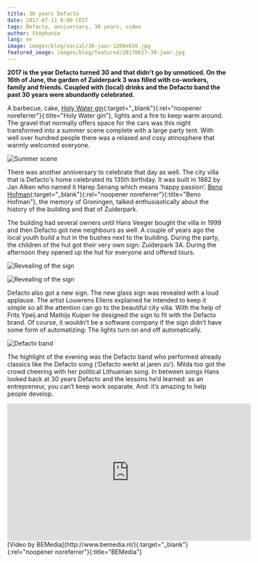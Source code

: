 ```yaml
---
title: 30 years Defacto
date: 2017-07-11 8:00 CEST
tags: Defacto, anniversary, 30 years, video
author: Stéphanie
lang: en
image: images/blog/social/30-jaar-1200x630.jpg
featured_image: images/blog/featured/20170627-30-jaar.jpg
---
```


__2017 is the year Defacto turned 30 and that didn't go by unnoticed. On the 16th of June, the garden of Zuiderpark 3 was filled with co-workers, family and friends. Coupled with (local) drinks and the Defacto band the past 30 years were abundantly celebrated.__

A barbecue, cake, [Holy Water gin](http://holywater.church/){:target="_blank"}{:rel="noopener noreferrer"}{:title="Holy Water gin"}, lights and a fire to keep warm around. The gravel that normally offers space for the cars was this night transformed into a summer scene complete with a large party tent. With well over hundred people there was a relaxed and cosy atmosphere that warmly welcomed everyone.

![Summer scene](/images/blog/30-jaar-01.jpg)

There was another anniversary to celebrate that day as well. The city villa that is Defacto's home celebrated its 135th birthday. It was built in 1882 by Jan Alken who named it Harep Senang which means ‘happy passion’. [Beno Hofman](http://benohofman.nl/){:target="_blank"}{:rel="noopener noreferrer"}{:title="Beno Hofman"}, the memory of Groningen, talked enthusiastically about the history of the building and that of Zuiderpark.

The building had several owners until Hans Veeger bought the villa in 1999 and then Defacto got new neighbours as well. A couple of years ago the local youth build a hut in the bushes next to the building. During the party, the children of the hut got their very own sign: Zuiderpark 3A. During the afternoon they opened up the hut for everyone and offered tours.

![Revealing of the sign](/images/blog/30-jaar-02.jpg)

![Revealing of the sign](/images/blog/30-jaar-03.jpg)

Defacto also got a new sign. The new glass sign was revealed with a loud applause. The artist Louwrens Ellens explained he intended to keep it simple so all the attention can go to the beautiful city villa. With the help of Frits Ypeij and Mathijs Kuiper he designed the sign to fit with the Defacto brand. Of course, it wouldn’t be a software company if the sign didn’t have some form of automatizing: The lights turn on and off automatically.

![Defacto band](/images/blog/30-jaar-04.jpg)

The highlight of the evening was the Defacto band who performed already classics like the Defacto song (‘Defacto werkt al jaren zo’). Milda too got the crowd cheering with her political Lithuanian song. In between songs Hans looked back at 30 years Defacto and the lessons he’d learned: as an entrepreneur, you can’t keep work separate. And: it’s amazing to help people develop.

<iframe width="560" height="315" src="https://www.youtube-nocookie.com/embed/ExxabKjIr3M?rel=0" frameborder="0" allowfullscreen></iframe>
[Video by BEMedia](http://www.bemedia.nl/){:target="_blank"}{:rel="noopener noreferrer"}{:title="BEMedia"}
